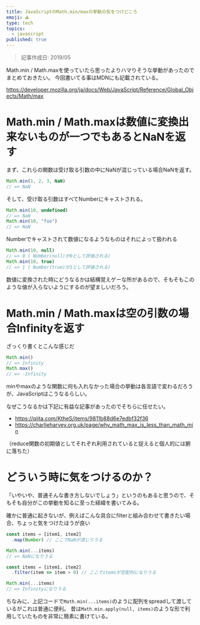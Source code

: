 ```yaml
---
title: JavaScriptのMath.min/maxの挙動の気をつけどころ
emoji: ⛳
type: tech
topics:
  - javascript
published: true
---
```


> 記事作成日: 2019/05

Math.min / Math.maxを使っていたら思ったよりハマりそうな挙動があったのでまとめておきたい。
今回書いてる事はMDNにも記載されている。

https://developer.mozilla.org/ja/docs/Web/JavaScript/Reference/Global_Objects/Math/max

# Math.min / Math.maxは数値に変換出来ないものが一つでもあるとNaNを返す

まず、これらの関数は受け取る引数の中にNaNが混じっている場合NaNを返す。

```js
Math.min(1, 2, 3, NaN)
// => NaN
```

そして、受け取る引数はすべてNumberにキャストされる。

```js
Math.min(10, undefined)
// => NaN
Math.min(10, "foo")
// => NaN
```

Numberでキャストされて数値になるようなものはそれによって扱われる

```js
Math.min(10, null)
// => 0 ( NUmber(null)が0として評価される)
Math.min(10, true)
// => 1 ( Number(true)が1として評価される)
```

数値に変換された時にどうなるかは結構覚えゲーな所があるので、そもそもこのような値が入らないようにするのが望ましいだろう。

# Math.min / Math.maxは空の引数の場合Infinityを返す

ざっくり書くとこんな感じだ


```js
Math.min()
// => Infinity
Math.max()
// => -Infinity
```

minやmaxのような関数に何も入れなかった場合の挙動は各言語で変わるだろうが、JavaScriptはこうなるらしい。

なぜこうなるかは下記に有益な記事があったのでそちらに任せたい。

* https://qiita.com/KtheS/items/9811b88d6e7edbf32f36
* https://charlieharvey.org.uk/page/why_math_max_is_less_than_math_min

（reduce関数の初期値としてそれぞれ利用されていると捉えると個人的には腑に落ちた）

# どういう時に気をつけるのか？

「いやいや、普通そんな書き方しないでしょう」というのもあると思うので、そもそも自分がこの挙動を知るに至った経緯を書いてみる。

確かに普通に起きないが、例えばこんな具合にfilterと組み合わせて書きたい場合、ちょっと気をつけたほうが良い

```js
const items = [item1, item2]
  .map(Number) // ここでNaNが混じりうる

Math.min(...items)
// => NaNになりうる
```

```js
const items = [item1, item2]
  .filter(item => item > 0) // ここでitemsが空配列になりうる

Math.min(...items)
// => Infinityになりうる
```

ちなみに、上記コードで`Math.min(...items)`のように配列をspreadして渡しているがこれは普通に便利。
昔は`Math.min.apply(null, items)`のような形で利用していたものを非常に簡素に書けている。
